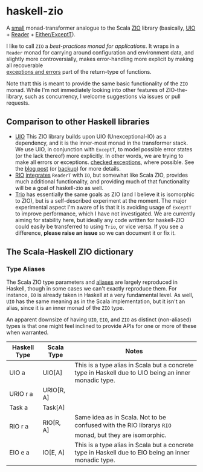 # haskell-zio

A [small](src/ZIO/Trans.hs) monad-transformer analogue to the
Scala [ZIO](https://github.com/zio/zio)
library (basically, [UIO](http://hackage.haskell.org/package/unexceptionalio) +
[Reader](hackage.haskell.org/package/transformers/docs/Control-Monad-Trans-Reader.html) +
[Either/ExceptT](hackage.haskell.org/package/mtl/docs/Control-Monad-Except.html)).

I like to call `ZIO` a *best-practices monad for applications*. It
wraps in a `Reader` monad for carrying around configuration and
environment data, and slightly more controversially, makes
error-handling more explicit by making all recoverable\
[exceptions and errors](https://wiki.haskell.org/Error_vs._Exception)
part of the return-type of functions.

Note thatt this is meant to provide the same basic functionality of the `ZIO` monad.
While I'm not immediately looking into other features of ZIO-the-library, such as
concurrency, I welcome suggestions via issues or pull requests.

## Comparison to other Haskell libraries

- [UIO](http://hackage.haskell.org/package/unexceptionalio) This ZIO library
builds upon UIO (Unexceptional-IO) as a dependency, and it is the
inner-most monad in the transformer stack. We use UIO, in conjunction
with `ExceptT`, to model possible error states (or the lack thereof)
more explicitly. In other words, we are trying to make all errors or
exceptions.
[checked exceptions](https://en.wikibooks.org/wiki/Java_Programming/Checked_Exceptions), where possible. See the [blog post](https://singpolyma.net/2018/05/error-handling-in-haskell/) (or [backup](docs/UIO.md)) for more details.
- [RIO](https://hackage.haskell.org/package/rio)
[integrates](hackage.haskell.org/package/rio/docs/src/RIO.Prelude.RIO.html#RIO) `ReaderT` with `IO`, but somewhat like Scala ZIO, provides
much additional functionality, and providing much of that functionality\
will be a goal of haskell-zio as well.
- [Trio](https://github.com/snoyberg/trio) has essentially the same goals
as ZIO (and I believe it is isomorphic to ZIO), but is a self-described
experiment at the moment. The major experimental aspect I'm aware of is
that it is avoiding usage of `ExceptT` to improve performance, which
I have not investigated. We are currently aiming for stability here,
but ideally any code written for haskell-ZIO could easily be transferred
to using `Trio`, or vice versa. If you see a difference, **please raise an
issue** so we can document it or fix it.

## The Scala-Haskell ZIO dictionary

### Type Aliases
The Scala ZIO type parameters and
[aliases](https://zio.dev/docs/overview/overview_index#type-aliases) are
largely reproduced in Haskell, though in some cases we can't exactly
reproduce them. For instance, `IO` is already taken in Haskell at
a very fundamental level. As well, `UIO` has the same meaning as in
the Scala implementation, but it isn't an alias, since it is an inner
monad of the `ZIO` type.

An apparent downsize of having `UIO`, `EIO`, and `ZIO` as distinct
(non-aliased) types is that one might feel inclined to provide APIs
for one or more of these when warranted.

[//]: # (Table generated from docs/type_aliases.csv using https://www.tablesgenerator.com/markdown_tables)

| Haskell Type 	| Scala Type 	| Notes                                                                                                 	|
|--------------	|------------	|-------------------------------------------------------------------------------------------------------	|
| UIO a        	| UIO[A]     	| This is a type alias in Scala but a concrete type in Haskell due to UIO being an inner monadic type.  	|
| URIO r a     	| URIO[R, A] 	|                                                                                                       	|
| Task a       	| Task[A]    	|                                                                                                       	|
| RIO r a      	| RIO[R, A]  	| Same idea as in Scala. Not to be confused with the RIO librarys `RIO` monad, but they are isomorphic. 	|
| EIO e a      	| IO[E, A]   	| This is a type alias in Scala but a concrete type in Haskell due to EIO being an inner monadic type.  	|
